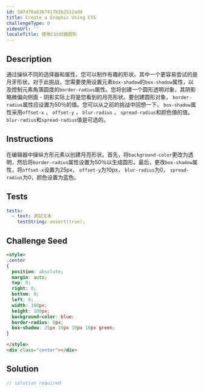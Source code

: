 ```yaml
---
id: 587d78a6367417b2b2512add
title: Create a Graphic Using CSS
challengeType: 0
videoUrl: ''
localeTitle: 使用CSS创建图形
---
```


## Description
<section id="description">通过操纵不同的选择器和属性，您可以制作有趣的形状。其中一个更容易尝试的是月牙形状。对于此挑战，您需要使用设置元素<code>box-shadow</code>的<code>box-shadow</code>属性，以及控制元素角落圆度的<code>border-radius</code>属性。您将创建一个圆形透明对象，其阴影略微偏向侧面 - 阴影实际上将是您看到的月亮形状。要创建圆形对象， <code>border-radius</code>属性应设置为50％的值。您可以从之前的挑战中回想一下， <code>box-shadow</code>属性采用<code>offset-x</code> ， <code>offset-y</code> ， <code>blur-radius</code> ， <code>spread-radius</code>和颜色值的值。 <code>blur-radius</code>和<code>spread-radius</code>值是可选的。 </section>

## Instructions
<section id="instructions">在编辑器中操纵方形元素以创建月亮形状。首先，将<code>background-color</code>更改为透明，然后将<code>border-radius</code>属性设置为50％以生成圆形。最后，更改<code>box-shadow</code>属性，将<code>offset-x</code>设置为25px， <code>offset-y</code>为10px， <code>blur-radius</code>为0， <code>spread-radius</code>为0，颜色设置为蓝色。 </section>

## Tests
<section id='tests'>

```yml
tests:
  - text: 測試文本
    testString: assert(true);

```

</section>

## Challenge Seed
<section id='challengeSeed'>

<div id='html-seed'>

```html
<style>
.center
{
  position: absolute;
  margin: auto;
  top: 0;
  right: 0;
  bottom: 0;
  left: 0;
  width: 100px;
  height: 100px;
  background-color: blue;
  border-radius: 0px;
  box-shadow: 25px 10px 10px 10px green;
}

</style>
<div class="center"></div>

```

</div>



</section>

## Solution
<section id='solution'>

```js
// solution required
```
</section>
